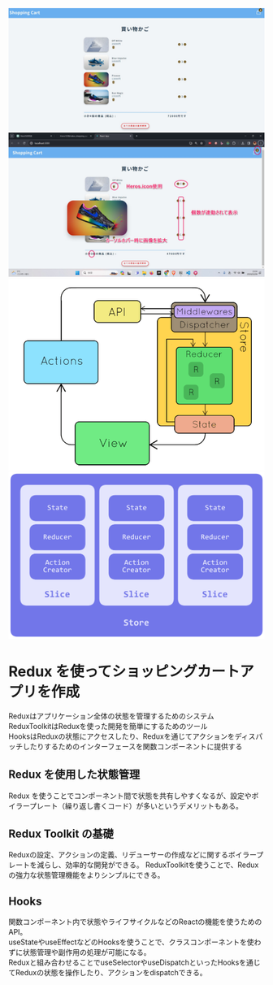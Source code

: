 ![UI](public/UI.jpg)
![UI](public/UI2.jpg)
![Reduxの仕組み](public/riadAin.gif)
![store&slice](public/slice.png)

# Redux を使ってショッピングカートアプリを作成

Reduxはアプリケーション全体の状態を管理するためのシステム  
ReduxToolkitはReduxを使った開発を簡単にするためのツール  
HooksはReduxの状態にアクセスしたり、Reduxを通じてアクションをディスパッチしたりするためのインターフェースを関数コンポーネントに提供する

## Redux を使用した状態管理

Redux を使うことでコンポーネント間で状態を共有しやすくなるが、設定やボイラープレート（繰り返し書くコード）が多いというデメリットもある。

## Redux Toolkit の基礎

Reduxの設定、アクションの定義、リデューサーの作成などに関するボイラープレートを減らし、効率的な開発ができる。
ReduxToolkitを使うことで、Reduxの強力な状態管理機能をよりシンプルにできる。

## Hooks

関数コンポーネント内で状態やライフサイクルなどのReactの機能を使うためのAPI。  
useStateやuseEffectなどのHooksを使うことで、クラスコンポーネントを使わずに状態管理や副作用の処理が可能になる。  
Reduxと組み合わせることでuseSelectorやuseDispatchといったHooksを通じてReduxの状態を操作したり、アクションをdispatchできる。
